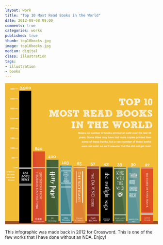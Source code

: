 ```yaml
---
layout: work
title: "Top 10 Most Read Books in the World"
date: 2012-08-08 09:00
comments: true
categories: works
published: true
thumb: top10books.jpg
image: top10books.jpg
medium: digital
class: illustration
tags:
- illustration
- books
---
```

<img src="/images/works/top10books.jpg" />

This infographic was made back in 2012 for Crossword. This is one of the few works that I have done without an NDA. Enjoy!